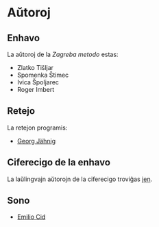 # Aŭtoroj

## Enhavo 

La aŭtoroj de la *Zagreba metodo* estas:

- Zlatko Tišljar
- Spomenka Štimec
- Ivica Špoljarec
- Roger Imbert

## Retejo

La retejon programis:

- [Georg Jähnig](https://github.com/georgjaehnig/)

## Ciferecigo de la enhavo

La laŭlingvajn aŭtorojn de la ciferecigo troviĝas [jen](agordoj/lingvoj.yml).

## Sono

- [Emilio Cid](https://github.com/EmilioCid)

